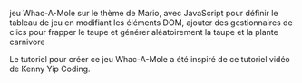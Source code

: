 jeu Whac-A-Mole sur le thème de Mario, avec JavaScript pour définir le tableau de jeu en modifiant les éléments DOM, ajouter des gestionnaires de clics pour frapper le taupe et générer aléatoirement la taupe et la plante carnivore


Le tutoriel pour créer ce jeu Whac-A-Mole a été inspiré de ce tutoriel vidéo de Kenny Yip Coding.
